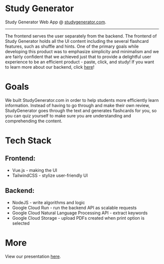 # Study Generator

Study Generator Web App @ [studygenerator.com](https://www.studygenerator.com).

-----------------------------------------

The frontend serves the user separately from the backend. The frontend of Study Generator holds all the UI content including the several flashcard features, such as shuffle and hints. One of the primary goals while developing this product was to emphasize simplicity and minimalism and we are fairly confident that we achieved just that to provide a delightful user experience to be an efficient product - paste, click, and study! If you want to learn more about our backend, click [here](https://github.com/MLHUnihack2020/StudyGuideBackend)!
 
# Goals

We built StudyGenerator.com in order to help students more efficiently learn information. Instead of having to go through and make their own review, StudyGenerator goes through the text and generates flashcards for you, so you can quiz yourself to make sure you are understanding and comprehending the content.

# Tech Stack
## Frontend:
- Vue.js - making the UI
- TailwindCSS - stylize user-friendly UI

## Backend:
- NodeJS - write algorithms and logic
- Google Cloud Run - run the backend API as scalable requests 
- Google Cloud Natural Language Processing API - extract keywords 
- Google Cloud Storage - upload PDFs created when print option is selected

# More
View our presentation [here](https://youtu.be/kMmOK7b4F3I).
